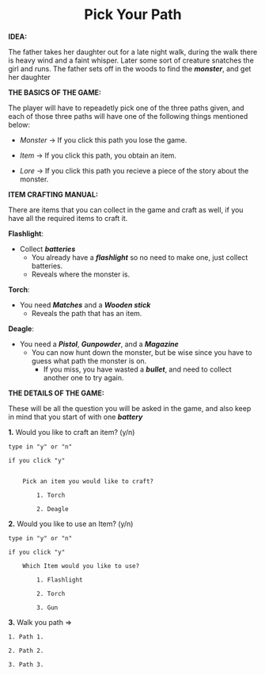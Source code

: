 <h1 style="text-align:center;">Pick Your Path</h1>


__IDEA:__ 

The father takes her daughter out for a late night walk, during the walk there is heavy wind and a faint whisper. Later some sort of creature snatches the girl and runs. The father sets off in the woods to find the __*monster*__, and get her daughter

__THE BASICS OF THE GAME:__

The player will have to repeadetly pick one of the three paths given, and each of those three paths will have one of the following things mentioned below:

- *Monster* -> If you click this path you lose the game.

- *Item*    -> If you click this path, you obtain an item.

- *Lore*    -> If you click this path you recieve a piece of the story about the monster.

__ITEM CRAFTING MANUAL:__

There are items that you can collect in the game and craft as well, if you have all the required items to craft it.


__Flashlight__:
* Collect __*batteries*__
    - You already have a __*flashlight*__ so no need to make one, just collect batteries.
    - Reveals where the monster is.

__Torch__:
*  You need __*Matches*__ and a __*Wooden stick*__
    - Reveals the path that has an item.

__Deagle__: 
*  You need a __*Pistol*__, __*Gunpowder*__, and a __*Magazine*__
    - You can now hunt down the monster, but be wise since you have to guess 
    what path the monster is on. 
        - If you miss, you have wasted a __*bullet*__, and need to collect another one to try again.

    
__THE DETAILS OF THE GAME:__

These will be all the question you will be asked in the game, and also keep in mind that you start of with one __*battery*__

__1.__ Would you like to craft an item? (y/n)

    type in "y" or "n"

    if you click "y"


        Pick an item you would like to craft?

            1. Torch

            2. Deagle

__2.__ Would you like to use an Item? (y/n)

    type in "y" or "n"

    if you click "y"

        Which Item would you like to use?

            1. Flashlight 

            2. Torch

            3. Gun

__3.__ Walk you path =>

    1. Path 1.

    2. Path 2.

    3. Path 3.










    
                            
    
